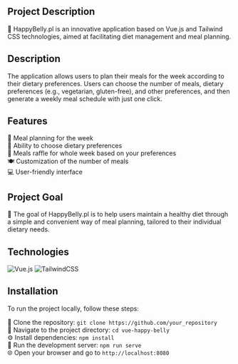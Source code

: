 
## Project Description
🍊 HappyBelly.pl is an innovative application based on Vue.js and Tailwind CSS technologies, aimed at facilitating diet management and meal planning.

## Description
The application allows users to plan their meals for the week according to their dietary preferences. Users can choose the number of meals, dietary preferences (e.g., vegetarian, gluten-free), and other preferences, and then generate a weekly meal schedule with just one click.

## Features
📅 Meal planning for the week<br>
🥦 Ability to choose dietary preferences<br>
🎲 Meals raffle for whole week based on your preferences<br>
🍽️ Customization of the number of meals<br>
💻 User-friendly interface

## Project Goal
🌟 The goal of HappyBelly.pl is to help users maintain a healthy diet through a simple and convenient way of meal planning, tailored to their individual dietary needs.

## Technologies
![Vue.js](https://img.shields.io/badge/vuejs-%2335495e.svg?style=for-the-badge&logo=vuedotjs&logoColor=%234FC08D)
![TailwindCSS](https://img.shields.io/badge/tailwindcss-%2338B2AC.svg?style=for-the-badge&logo=tailwind-css&logoColor=white)<br>

## Installation

To run the project locally, follow these steps:

🔄 Clone the repository: `git clone https://github.com/your_repository`<br>
📁 Navigate to the project directory: `cd vue-happy-belly`<br>
⚙️ Install dependencies: `npm install`<br>
🚀 Run the development server: `npm run serve`<br>
🌐 Open your browser and go to `http://localhost:8080`<br>
